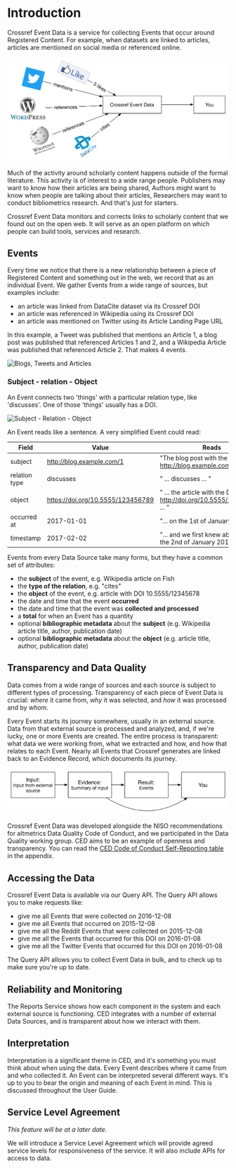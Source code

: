 
# Introduction

Crossref Event Data is a service for collecting Events that occur around Registered Content. For example, when datasets are linked to articles, articles are mentioned on social media or referenced online.

<img src='../images/overview.png' alt='Event Data Overview' class='img-responsive'>

Much of the activity around scholarly content happens outside of the formal literature. This activity is of interest to a wide range people. Publishers may want to know how their articles are being shared, Authors might want to know when people are talking about their articles, Researchers may want to conduct bibliometrics research. And that's just for starters.

Crossref Event Data monitors and corrects links to scholarly content that we found out on the open web. It will serve as an open platform on which people can build tools, services and research. 

## Events


Every time we notice that there is a new relationship between a piece of Registered Content and something out in the web, we record that as an individual Event. We gather Events from a wide range of sources, but examples include:

 - an article was linked from DataCite dataset via its Crossref DOI
 - an article was referenced in Wikipedia using its Crossref DOI
 - an article was mentioned on Twitter using its Article Landing Page URL

In this example, a Tweet was published that mentions an Article 1, a blog post was published that referenced Articles 1 and 2, and a Wikipedia Article was published that referenced Article 2. That makes 4 events.

<img src='../images/overview-example.png' alt='Blogs, Tweets and Articles' class='img-responsive'>

### Subject - relation - Object

An Event connects two 'things' with a particular relation type, like 'discusses'. One of those 'things' usually has a DOI. 

<img src='../images/subject-relation-object.png' alt='Subject - Relation - Object' class='img-responsive'>

An Event reads like a sentence. A very simplified Event could read:

| Field         | Value | Reads |
|---------------|-------|-------|
| subject       | http://blog.example.com/1 | "The blog post with the URL http://blog.example.com/1 ..." |
| relation type | discusses | " ... discusses ... " |
| object        | https://doi.org/10.5555/123456789 | " ... the article with the DOI http://doi.org/10.5555/123456789 ... " |
| occurred at   | 2017-01-01 | "... on the 1st of January 2017 ..." |
| timestamp     | 2017-02-02 | "... and we first knew about it on the 2nd of January 2017." |

Events from every Data Source take many forms, but they have a common set of attributes:

 - the **subject** of the event, e.g. Wikipedia article on Fish
 - the **type of the relation**, e.g. "cites"
 - the **object** of the event, e.g. article with DOI 10.5555/12345678
 - the date and time that the event **occurred**
 - the date and time that the event was **collected and processed**
 - a **total** for when an Event has a quantity
 - optional **bibliographic metadata** about the **subject** (e.g. Wikipedia article title, author, publication date)
 - optional **bibliographic metadata** about the **object** (e.g. article title, author, publication date)

## Transparency and Data Quality

Data comes from a wide range of sources and each source is subject to different types of processing. Transparency of each piece of Event Data is crucial: *where* it came from, *why* it was selected, and *how* it was processed and by *whom*.

Every Event starts its journey somewhere, usually in an external source. Data from that external source is processed and analyzed, and, if we're lucky, one or more Events are created. The entire process is transparent: what data we were working from, what we extracted and how, and how that relates to each Event. Nearly all Events that Crossref generates are linked back to an Evidence Record, which documents its journey.

<img src='../images/introduction-evidence-flow.png' alt='Event Data Evidence Flow' class='img-responsive'>

Crossref Event Data was developed alongside the NISO recommendations for altmetrics Data Quality Code of Conduct, and we participated in the Data Quality working group. CED aims to be an example of openness and transparency. You can read the [CED Code of Conduct Self-Reporting table](app-niso.md) in the appendix.

## Accessing the Data 

Crossref Event Data is available via our Query API. The Query API allows you to make requests like:

 - give me all Events that were collected on 2016-12-08
 - give me all Events that occurred on 2015-12-08
 - give me all the Reddit Events that were collected on 2015-12-08
 - give me all the Events that occurred for this DOI on 2016-01-08
 - give me all the Twitter Events that occurred for this DOI on 2016-01-08

The Query API allows you to collect Event Data in bulk, and to check up to make sure you're up to date.

## Reliability and Monitoring

The Reports Service shows how each component in the system and each external source is functioning. CED integrates with a number of external Data Sources, and is transparent about how we interact with them.

## Interpretation

Interpretation is a significant theme in CED, and it's something you must think about when using the data. Every Event describes where it came from and who collected it. An Event can be interpreted several different ways. It's up to you to bear the origin and meaning of each Event in mind. This is discussed throughout the User Guide.

## Service Level Agreement

*This feature will be at a later date.*

We will introduce a Service Level Agreement which will provide agreed service levels for responsiveness of the service. It will also include APIs for access to data.
